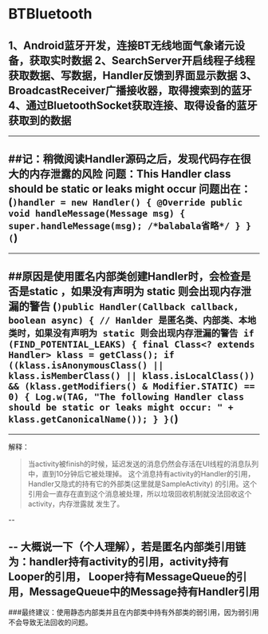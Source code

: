 # BTBluetooth
1、Android蓝牙开发，连接BT无线地面气象诸元设备，获取实时数据
2、SearchServer开启线程子线程获取数据、写数据，Handler反馈到界面显示数据
3、BroadcastReceiver广播接收器，取得搜索到的蓝牙
4、通过BluetoothSocket获取连接、取得设备的蓝牙获取到的数据
---

---
##记：稍微阅读Handler源码之后，发现代码存在很大的内存泄露的风险
问题：This Handler class should be static or leaks might occur
问题出在：
(```)handler = new Handler() {
            @Override
            public void handleMessage(Message msg) {
                super.handleMessage(msg);
                /*balabala省略*/
            }
}(```)
---

---
##原因是使用匿名内部类创建Handler时，会检查是否是static ，如果没有声明为 static 则会出现内存泄漏的警告
(```)public Handler(Callback callback, boolean async) {
 // Hanlder 是匿名类、内部类、本地类时，如果没有声明为 static 则会出现内存泄漏的警告
 if (FIND_POTENTIAL_LEAKS) {
     final Class<? extends Handler> klass = getClass();
     if ((klass.isAnonymousClass() || klass.isMemberClass() || klass.isLocalClass()) &&
         (klass.getModifiers() & Modifier.STATIC) == 0) {
         Log.w(TAG, "The following Handler class should be static or leaks might occur: " + klass.getCanonicalName());
     }
 }(```)
---
 
---
解释：
>当activity被finish的时候，延迟发送的消息仍然会存活在UI线程的消息队列中，直到10分钟后它被处理掉。
这个消息持有activity的Handler的引用，Handler又隐式的持有它的外部类(这里就是SampleActivity)
的引用。这个引用会一直存在直到这个消息被处理，所以垃圾回收机制就没法回收这个activity，内存泄露就
发生了。
>
--

--
大概说一下（个人理解），若是匿名内部类引用链为：handler持有activity的引用，activity持有Looper的引用，
Looper持有MessageQueue的引用，MessageQueue中的Message持有Handler引用
--

###最终建议：使用静态内部类并且在内部类中持有外部类的弱引用，因为弱引用不会导致无法回收的问题。

